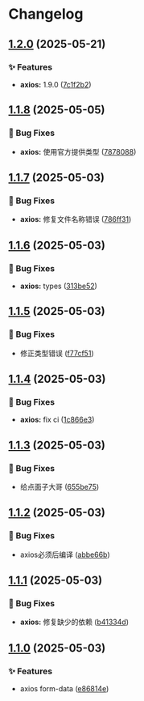 # Changelog

## [1.2.0](https://github.com/KarinJS/esmify/compare/axios-v1.1.8...axios-v1.2.0) (2025-05-21)


### ✨ Features

* **axios:** 1.9.0 ([7c1f2b2](https://github.com/KarinJS/esmify/commit/7c1f2b2f76588295bb9e1a9adfc2a93021a99ff4))

## [1.1.8](https://github.com/KarinJS/esmify/compare/axios-v1.1.7...axios-v1.1.8) (2025-05-05)


### 🐛 Bug Fixes

* **axios:** 使用官方提供类型 ([7878088](https://github.com/KarinJS/esmify/commit/787808897ac83215a9078662d85bc16b6e3842cb))

## [1.1.7](https://github.com/KarinJS/esmify/compare/axios-v1.1.6...axios-v1.1.7) (2025-05-03)


### 🐛 Bug Fixes

* **axios:** 修复文件名称错误 ([786ff31](https://github.com/KarinJS/esmify/commit/786ff31054fba751643d1e90db94bccc2882ec69))

## [1.1.6](https://github.com/KarinJS/esmify/compare/axios-v1.1.5...axios-v1.1.6) (2025-05-03)


### 🐛 Bug Fixes

* **axios:** types ([313be52](https://github.com/KarinJS/esmify/commit/313be525f2b3e5f8e0b499e3cc39f46246d2024b))

## [1.1.5](https://github.com/KarinJS/esmify/compare/axios-v1.1.4...axios-v1.1.5) (2025-05-03)


### 🐛 Bug Fixes

* 修正类型错误 ([f77cf51](https://github.com/KarinJS/esmify/commit/f77cf51ab3c5dcef83a1217e6dd791c2ebaafbb4))

## [1.1.4](https://github.com/KarinJS/esmify/compare/axios-v1.1.3...axios-v1.1.4) (2025-05-03)


### 🐛 Bug Fixes

* **axios:** fix ci ([1c866e3](https://github.com/KarinJS/esmify/commit/1c866e32f09ee483228b16819d40b3c2624d3546))

## [1.1.3](https://github.com/KarinJS/esmify/compare/axios-v1.1.2...axios-v1.1.3) (2025-05-03)


### 🐛 Bug Fixes

* 给点面子大哥 ([655be75](https://github.com/KarinJS/esmify/commit/655be75e0198652aaf8b34032eae9052e3361bce))

## [1.1.2](https://github.com/KarinJS/esmify/compare/axios-v1.1.1...axios-v1.1.2) (2025-05-03)


### 🐛 Bug Fixes

* axios必须后编译 ([abbe66b](https://github.com/KarinJS/esmify/commit/abbe66bf15a1d8cf9f3d4022813000e88a4949d4))

## [1.1.1](https://github.com/KarinJS/esmify/compare/axios-v1.1.0...axios-v1.1.1) (2025-05-03)


### 🐛 Bug Fixes

* **axios:** 修复缺少的依赖 ([b41334d](https://github.com/KarinJS/esmify/commit/b41334dda39dfc5b3c71770c6f108332e02a0860))

## [1.1.0](https://github.com/KarinJS/esmify/compare/axios-v1.0.4...axios-v1.1.0) (2025-05-03)


### ✨ Features

* axios form-data ([e86814e](https://github.com/KarinJS/esmify/commit/e86814e4dc0933dda6518699508ca373d0e819a4))

